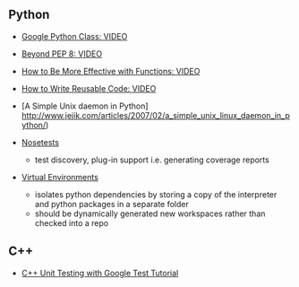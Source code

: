 ## Python
- [Google Python Class: VIDEO](https://www.youtube.com/watch?v=tKTZoB2Vjuk)

- [Beyond PEP 8: VIDEO](https://www.youtube.com/watch?v=wf-BqAjZb8M)

- [How to Be More Effective with Functions: VIDEO](https://www.youtube.com/watch?v=WjJUPxKB164)

- [How to Write Reusable Code: VIDEO](https://www.youtube.com/watch?v=r9cnHO15YgU)

- [A Simple Unix daemon in Python] http://www.jejik.com/articles/2007/02/a_simple_unix_linux_daemon_in_python/)

- [Nosetests](https://nose.readthedocs.org/en/latest/)
    * test discovery, plug-in support i.e. generating coverage reports

- [Virtual Environments](http://docs.python-guide.org/en/latest/dev/virtualenvs/)
    * isolates python dependencies by storing a copy of the interpreter and python packages in a separate folder
    * should be dynamically generated new workspaces rather than checked into a repo

## C++
- [C++ Unit Testing with Google Test Tutorial](https://www.youtube.com/watch?v=16FI1-d2P4E)
